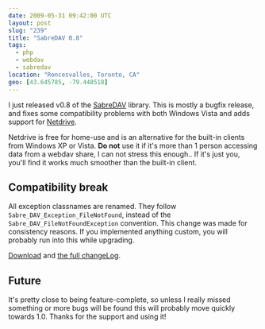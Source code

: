 ```yaml
---
date: 2009-05-31 09:42:00 UTC
layout: post
slug: "239"
title: "SabreDAV 0.8"
tags:
  - php
  - webdav
  - sabredav
location: "Roncesvalles, Toronto, CA"
geo: [43.645785, -79.448518]
---
```

I just released v0.8 of the [SabreDAV][1] library. This is mostly a bugfix
release, and fixes some compatibility problems with both Windows Vista and
adds support for [Netdrive][2].

Netdrive is free for home-use and is an alternative for the built-in clients
from Windows XP or Vista. **Do not** use it if it's more than 1 person
accessing data from a webdav share, I can not stress this enough.. If it's
just you, you'll find it works much smoother than the built-in client.

Compatibility break
-------------------

All exception classnames are renamed. They follow
`Sabre_DAV_Exception_FileNotFound`, instead of the
`Sabre_DAV_FileNotFoundException` convention. This change was made for
consistency reasons. If you implemented anything custom, you will probably run
into this while upgrading.

[Download][3] and [the full changeLog][3].

Future
------

It's pretty close to being feature-complete, so unless I really missed
something or more bugs will be found this will probably move quickly towards
1.0. Thanks for the support and using it!

[1]: http://sabre.io/
[2]: http://www.netdrive.net/purchase.html
[3]: https://github.com/fruux/sabre-dav/releases/
[4]: https://github.com/fruux/sabre-dav/blob/master/ChangeLog.md
